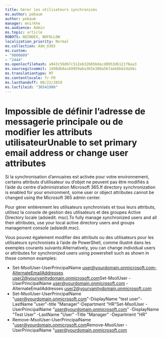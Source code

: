 ```yaml
---
title: Gérer les utilisateurs synchronisés
ms.author: pebaum
author: pebaum
manager: mnirkhe
ms.audience: Admin
ms.topic: article
ROBOTS: NOINDEX, NOFOLLOW
localization_priority: Normal
ms.collection: Adm_O365
ms.custom:
- "9000609"
- "2444"
ms.openlocfilehash: a943c59d67c512e6326856dacd0053db121f6aa3
ms.sourcegitcommit: 1d98db8acb9959aba3b5e308a567ade6b62da56c
ms.translationtype: MT
ms.contentlocale: fr-FR
ms.lasthandoff: 08/22/2019
ms.locfileid: "36541986"
---
```

# <a name="unable-to-set-primary-email-address-or-change-user-attributes"></a><span data-ttu-id="385a2-102">Impossible de définir l’adresse de messagerie principale ou de modifier les attributs utilisateur</span><span class="sxs-lookup"><span data-stu-id="385a2-102">Unable to set primary email address or change user attributes</span></span>

<span data-ttu-id="385a2-103">Si la synchronisation d’annuaires est activée pour votre environnement, certains attributs d’utilisateur ou d’objet ne peuvent pas être modifiés à l’aide du centre d’administration Microsoft 365.</span><span class="sxs-lookup"><span data-stu-id="385a2-103">If directory synchronization is enabled for your environment, some user or object attributes cannot be changed using the Microsoft 365 admin center.</span></span>

<span data-ttu-id="385a2-104">Pour gérer entièrement les utilisateurs synchronisés et tous leurs attributs, utilisez la console de gestion des utilisateurs et des groupes Active Directory locale (adsiedit. msc).</span><span class="sxs-lookup"><span data-stu-id="385a2-104">To fully manage synchronized users and all their attributes, use your local active directory users and groups management console (adsiedit.msc).</span></span>  

<span data-ttu-id="385a2-105">Vous pouvez également modifier des attributs ou des utilisateurs pour les utilisateurs synchronisés à l’aide de PowerShell, comme illustré dans les exemples courants suivants:</span><span class="sxs-lookup"><span data-stu-id="385a2-105">Alternatively, you can change individual users or attributes for synchronized users using powershell such as shown in these common examples:</span></span> 
- <span data-ttu-id="385a2-106">Set-MsolUser-UserPrincipalName user@yourdomain.onmicrosoft.com-AlternateEmailAddresses user2@yourvanitydomain.onmicrosoft.com</span><span class="sxs-lookup"><span data-stu-id="385a2-106">Set-MsolUser -UserPrincipalName user@yourdomain.onmicrosoft.com -AlternateEmailAddresses user2@yourvanitydomain.onmicrosoft.com</span></span>
- <span data-ttu-id="385a2-107">Set-MsolUser-UserPrincipalName "user@yourdomain.onmicrosoft.com"-DisplayName "test user"-LastName "user"-title "Manager"-Department "HR"</span><span class="sxs-lookup"><span data-stu-id="385a2-107">Set-MsolUser -UserPrincipalName "user@yourdomain.onmicrosoft.com" -DisplayName "Test User" -LastName "User" -Title "Manager" -Department "HR"</span></span>
- <span data-ttu-id="385a2-108">Remove-MsolUser-UserPrincipalName "user@yourdomain.onmicrosoft.com</span><span class="sxs-lookup"><span data-stu-id="385a2-108">Remove-MsolUser -UserPrincipalName "user@yourdomain.onmicrosoft.com</span></span>